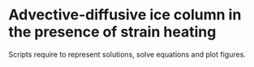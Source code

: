 # Advective-diffusive ice column in the presence of strain heating
Scripts require to represent solutions, solve equations and plot figures.
